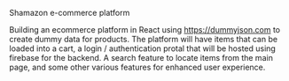 Shamazon e-commerce platform

Building an ecommerce platform in React using https://dummyjson.com to create dummy data for products. The platform will have items that can be loaded into a cart, a login / authentication protal that will be hosted using firebase for the backend. A search feature to locate items from the main page, and some other various features for enhanced user experience.
